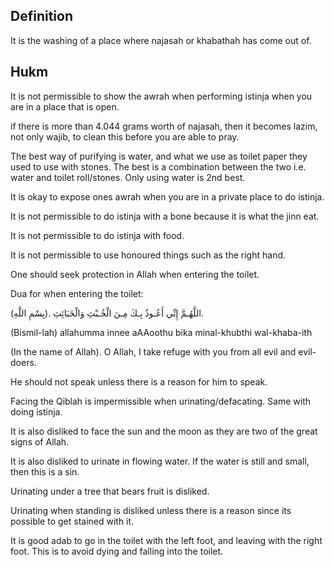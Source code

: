 ## Definition
It is the washing of a place where najasah or khabathah has come out of.

## Hukm
It is not permissible to show the awrah when performing istinja when you are in a place that is open.

if there is more than 4.044 grams worth of najasah, then it becomes lazim, not only wajib, to clean this before you are able to pray.

The best way of purifying is water, and what we use as toilet paper they used to use with stones. The best is a combination between the two i.e. water and toilet roll/stones. Only using water is 2nd best.

It is okay to expose ones awrah when you are in a private place to do istinja.

It is not permissible to do istinja with a bone because it is what the jinn eat.

It is not permissible to do istinja with food.

It is not permissible to use honoured things such as the right hand.

One should seek protection in Allah when entering the toilet.

Dua for when entering the toilet:

(بِسْمِ اللَّهِ). اللَّهُـمَّ إِنِّي أَعُـوذُ بِـكَ مِـنَ الْخُـبْثِ وَالْخَبَائِثِ.

(Bismil-lah) allahumma innee aAAoothu bika minal-khubthi wal-khaba-ith

(In the name of Allah). O Allah, I take refuge with you from all evil and evil-doers.

He should not speak unless there is a reason for him to speak.

Facing the Qiblah is impermissible when urinating/defacating. Same with doing istinja.

It is also disliked to face the sun and the moon as they are two of the great signs of Allah.

It is also disliked to urinate in flowing water. If the water is still and small, then this is a sin.

Urinating under a tree that bears fruit is disliked.

Urinating when standing is disliked unless there is a reason since its possible to get stained with it.

It is good adab to go in the toilet with the left foot, and leaving with the right foot. This is to avoid dying and falling into the toilet.